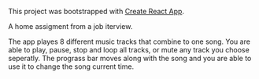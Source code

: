
This project was bootstrapped with [Create React App](https://github.com/facebook/create-react-app).

A home assigment from a job iterview.

The app playes 8 different music tracks that combine to one song.
You are able to play, pause, stop and loop all tracks, or mute any track you choose seperatly.
The prograss bar moves along with the song and you are able to use it to change the song current time.

